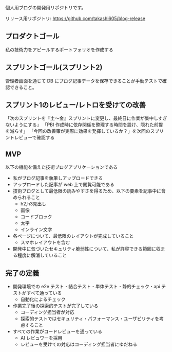 個人用ブログの開発用リポジトリです。

リリース用リポジトリ:
https://github.com/takashi605/blog-release

## プロダクトゴール
私の技術力をアピールするポートフォリオを作成する

## スプリントゴール(スプリント2)
管理者画面を通じて DB にブログ記事データを保存できることが手動テストで確認できること。

## スプリント1のレビュー/レトロを受けての改善
「次のスプリントを『土～金』スプリントに変更し、最終日に作業が集中しすぎないようにする」
「PBI 作成時に依存関係を整理する時間を設け、隠れた前提を減らす」
「今回の改善策が実際に効果を発揮しているか？」を次回のスプリントレビューで確認する

## MVP
以下の機能を備えた技術ブログアプリケーションである
- 私がブログ記事を執筆しアップロードできる
- アップロードした記事が web 上で閲覧可能である
- 技術ブログとして最低限の読みやすさを得るため、以下の要素を記事中に含められること
  - h2,h3見出し
  - 画像
  - コードブロック
  - 太字
  - インライン文字
- 各ページについて、最低限のレイアウトが完成していること
  - スマホレイアウトを含む
- 開発中に気づいたセキュリティ脆弱性について、私が許容できる範囲に収まる程度に解消していること

## 完了の定義
- 開発環境での e2e テスト・結合テスト・単体テスト・静的チェック・api テストがすべて通っている
  - 自動化によるチェック
- 作業完了後の探索的テストが完了している
  - コーディング担当者が対応
  - 探索的テストではセキュリティ・パフォーマンス・ユーザビリティを考慮すること
- すべての作業がコードレビューを通っている
  - AI レビュワーを採用
  - レビューを受けての対応はコーディング担当者にゆだねる
